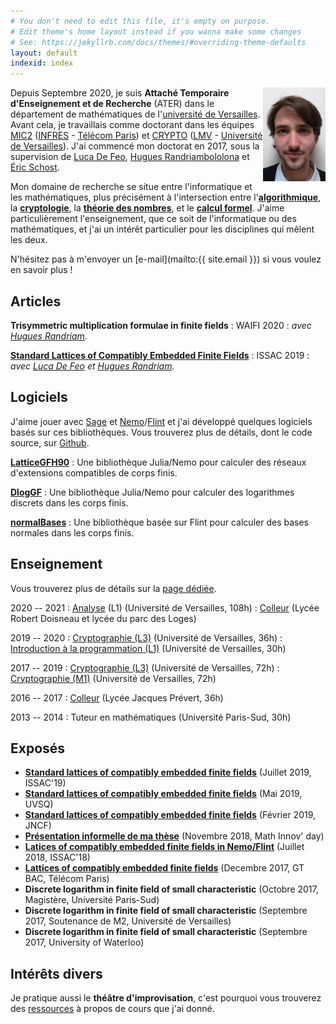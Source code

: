 ```yaml
---
# You don't need to edit this file, it's empty on purpose.
# Edit theme's home layout instead if you wanna make some changes
# See: https://jekyllrb.com/docs/themes/#overriding-theme-defaults
layout: default
indexid: index
---
```


<img align="right" src="photo-10x15.jpg" alt="What I look like" width="100px">

Depuis Septembre 2020, je suis **Attaché Temporaire d'Enseignement et de Recherche**
(ATER) dans le département de mathématiques de l'[université de Versailles](http://www.uvsq.fr/).
Avant cela, je travaillais comme doctorant dans les équipes
[MIC2](https://www.infres.telecom-paristech.fr/wp/mic2/)
([INFRES](https://www.infres.telecom-paristech.fr/wp/) -
[Télécom Paris](https://www.telecom-paristech.fr/))
et [CRYPTO](http://lmv.math.cnrs.fr/teams/crypto/) ([LMV](http://lmv.math.cnrs.fr/) -
[Université de Versailles](http://www.uvsq.fr/)). J'ai commencé mon doctorat
en 2017, sous la supervision de [Luca De Feo](http://defeo.lu/),
[Hugues Randriambololona](http://perso.telecom-paristech.fr/~randriam/)
et [Éric Schost](https://cs.uwaterloo.ca/~eschost/).

Mon domaine de recherche se situe entre l'informatique et les mathématiques,
plus précisément à l'intersection entre
l'[**algorithmique**](https://fr.wikipedia.org/wiki/Algorithmique), la
[**cryptologie**](https://fr.wikipedia.org/wiki/Cryptologie), la 
[**théorie des nombres**](https://fr.wikipedia.org/wiki/Th%C3%A9orie_des_nombres
), et le [**calcul formel**](https://fr.wikipedia.org/wiki/Calcul_formel).
J'aime particulièrement
l'enseignement, que ce soit de l'informatique ou des mathématiques, et j'ai un
intérêt particulier pour les disciplines qui mêlent les deux.

N'hésitez pas à m'envoyer un [e-mail](mailto:{{ site.email }}) si vous
voulez en savoir plus !

## Articles

**Trisymmetric multiplication formulae in finite fields**
: WAIFI 2020
: *avec [Hugues Randriam](http://perso.telecom-paristech.fr/~randriam/).*

**[Standard Lattices of Compatibly Embedded Finite Fields](https://hal.archives-ouvertes.fr/hal-02136976)**
: ISSAC 2019
: *avec [Luca De Feo](http://defeo.lu/) et [Hugues Randriam](http://perso.telecom-paristech.fr/~randriam/).*

## Logiciels

J'aime jouer avec [Sage](http://www.sagemath.org/) et
[Nemo](http://nemocas.org/)/[Flint](http://flintlib.org/) et j'ai développé
quelques logiciels basés sur ces bibliothèques. Vous trouverez plus de
détails, dont le code source, sur [Github](https://github.com/erou?tab=repositories).

[**LatticeGFH90**](https://github.com/erou/LatticeGFH90.jl)
: Une bibliothèque Julia/Nemo pour calculer des réseaux d'extensions compatibles
de corps finis.

[**DlogGF**](https://github.com/erou/DlogGF.jl)
: Une bibliothèque Julia/Nemo pour calculer des logarithmes discrets dans les
corps finis.

[**normalBases**](https://github.com/erou/normalBases)
: Une bibliothèque basée sur Flint pour calculer des bases normales dans les
corps finis.

## Enseignement

Vous trouverez plus de détails sur la [page dédiée](teaching).

2020 -- 2021
: [Analyse](teaching/ma100) (L1) (Université de Versailles, 108h)
: [Colleur](teaching/colles) (Lycée Robert Doisneau et lycée du parc des Loges)

2019 -- 2020
: [Cryptographie (L3)](teaching/crypto-l3) (Université de Versailles, 36h)
: [Introduction à la programmation (L1)](teaching/in200) (Université de Versailles, 30h)

2017 -- 2019
: [Cryptographie (L3)](teaching/crypto-l3) (Université de Versailles, 72h)
: [Cryptographie (M1)](teaching/crypto-m1) (Université de Versailles, 72h)

2016 -- 2017
: [Colleur](teaching/colles) (Lycée Jacques Prévert, 36h)

2013 -- 2014
: Tuteur en mathématiques (Université Paris-Sud, 30h)

## Exposés

* [**Standard lattices of compatibly embedded finite
  fields**](talk-issac2019.pdf)
  (Juillet 2019, ISSAC'19)
* [**Standard lattices of compatibly embedded finite fields**](talk-uvsq.pdf)
  (Mai 2019, UVSQ)
* [**Standard lattices of compatibly embedded finite fields**](talk-jncf.pdf)
  (Février 2019, JNCF)
* [**Présentation informelle de ma thèse**](talk-dim.pdf) (Novembre 2018, Math Innov' day)
* [**Latices of compatibly embedded finite fields in Nemo/Flint**](https://mybinder.org/v2/gh/erou/Nemo-embeddings-demo/master?filepath=demo.ipynb) (Juillet 2018, ISSAC'18)
* [**Lattices of compatibly embedded finite fields**](talk-gtbac.pdf) (Decembre 2017, GT BAC,
  Télécom Paris)
* **Discrete logarithm in finite field of small characteristic** (Octobre
  2017, Magistère, Université Paris-Sud)
* **Discrete logarithm in finite field of small characteristic** (Septembre
  2017, Soutenance de M2, Université de Versailles)
* **Discrete logarithm in finite field of small characteristic** (Septembre
  2017, University of Waterloo)

## Intérêts divers

Je pratique aussi le **théâtre d'improvisation**, c'est pourquoi vous
trouverez des [ressources](impro) à propos de cours que j'ai donné.
